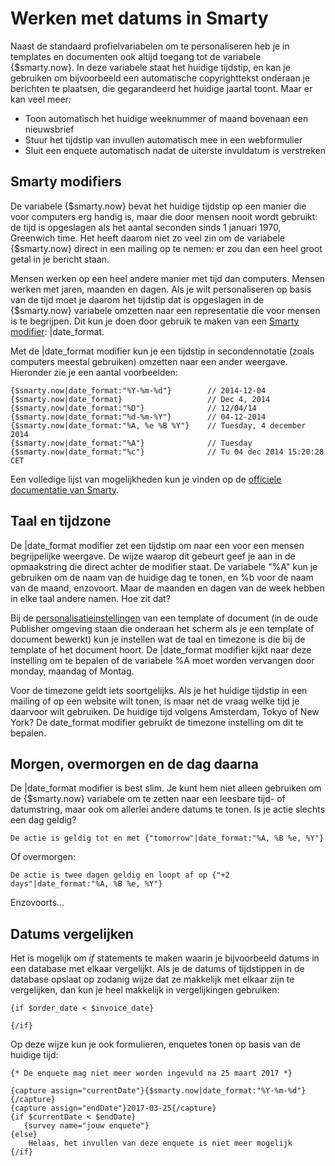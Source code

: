 # Werken met datums in Smarty

Naast de standaard profielvariabelen om te personaliseren heb je in templates
en documenten ook altijd toegang tot de variabele {$smarty.now}. In deze variabele
staat het huidige tijdstip, en kan je gebruiken om bijvoorbeeld een automatische 
copyrighttekst onderaan je berichten te plaatsen, die gegarandeerd het huidige 
jaartal toont. Maar er kan veel meer:

* Toon automatisch het huidige weeknummer of maand bovenaan een nieuwsbrief
* Stuur het tijdstip van invullen automatisch mee in een webformulier
* Sluit een enquete automatisch nadat de uiterste invuldatum is verstreken


## Smarty modifiers

De variabele {$smarty.now} bevat het huidige tijdstip op een manier die voor
computers erg handig is, maar die door mensen nooit wordt gebruikt: de tijd
is opgeslagen als het aantal seconden sinds 1 januari 1970, Greenwich time. 
Het heeft daarom niet zo veel zin om de variabele {$smarty.now} direct in een 
mailing op te nemen: er zou dan een heel groot getal in je bericht staan.

Mensen werken op een heel andere manier met tijd dan computers. Mensen werken
met jaren, maanden en dagen. Als je wilt personaliseren op basis van de tijd
moet je daarom het tijdstip dat is opgeslagen in de {$smarty.now} variabele
omzetten naar een representatie die voor mensen is te begrijpen. Dit kun je
doen door gebruik te maken van een [Smarty modifier](personalization-modifiers):
|date_format.

Met de |date_format modifier kun je een tijdstip in secondennotatie (zoals
computers meestal gebruiken) omzetten naar een ander weergave. Hieronder zie
je een aantal voorbeelden: 

    {$smarty.now|date_format:"%Y-%m-%d"}        // 2014-12-04
    {$smarty.now|date_format}                   // Dec 4, 2014
    {$smarty.now|date_format:"%D"}              // 12/04/14
    {$smarty.now|date_format:"%d-%m-%Y"}        // 04-12-2014
    {$smarty.now|date_format:"%A, %e %B %Y"}    // Tuesday, 4 december 2014
    {$smarty.now|date_format:"%A"}              // Tuesday
    {$smarty.now|date_format:"%c"}              // Tu 04 dec 2014 15:20:28 CET

Een volledige lijst van mogelijkheden kun je vinden op de [officiele
documentatie van Smarty](http://www.smarty.net/docsv2/en/language.modifier.date.format.tpl).


## Taal en tijdzone

De |date_format modifier zet een tijdstip om naar een voor een mensen begrijpelijke
weergave. De wijze waarop dit gebeurt geef je aan in de opmaakstring die direct
achter de modifier staat. De variabele "%A" kun je gebruiken om de naam van 
de huidige dag te tonen, en %b voor de naam van de maand, enzovoort. Maar
de maanden en dagen van de week hebben in elke taal andere namen. Hoe zit dat?

Bij de [personalisatieinstellingen](./personalization-settings.md) van een template 
of document (in de oude Publisher omgeving staan die onderaan het scherm als je 
een template of document bewerkt) kun je instellen wat de taal en timezone is die 
bij de template of het document hoort. De |date_format modifier kijkt naar deze 
instelling om te bepalen of de variabele %A moet worden vervangen door monday, 
maandag of Montag.

Voor de timezone geldt iets soortgelijks. Als je het huidige tijdstip in een mailing
of op een website wilt tonen, is maar net de vraag welke tijd je daarvoor wilt 
gebruiken. De huidige tijd volgens Amsterdam, Tokyo of New York? De date_format
modifier gebruikt de timezone instelling om dit te bepalen.


## Morgen, overmorgen en de dag daarna

De |date_format modifier is best slim. Je kunt hem niet alleen gebruiken om de
{$smarty.now} variabele om te zetten naar een leesbare tijd- of datumstring, 
maar ook om allerlei andere datums te tonen. Is je actie slechts een dag geldig?

    De actie is geldig tot en met {"tomorrow"|date_format:"%A, %B %e, %Y"}

Of overmorgen:

    De actie is twee dagen geldig en loopt af op {"+2 days"|date_format:"%A, %B %e, %Y"}

Enzovoorts...


## Datums vergelijken

Het is mogelijk om *if* statements te maken waarin je bijvoorbeeld datums in
een database met elkaar vergelijkt. Als je de datums of tijdstippen in de database
opslaat op zodanig wijze dat ze makkelijk met elkaar zijn te vergelijken, dan
kun je heel makkelijk in vergelijkingen gebruiken:

    {if $order_date < $invoice_date}
    
    {/if}

Op deze wijze kun je ook formulieren, enquetes tonen op basis van de
huidige tijd:

    {* De enquete mag niet meer worden ingevuld na 25 maart 2017 *}

    {capture assign="currentDate"}{$smarty.now|date_format:"%Y-%m-%d"}{/capture}
    {capture assign="endDate"}2017-03-25{/capture}
    {if $currentDate < $endDate}
       {survey name="jouw enquete"}
    {else}
        Helaas, het invullen van deze enquete is niet meer mogelijk 
    {/if}
